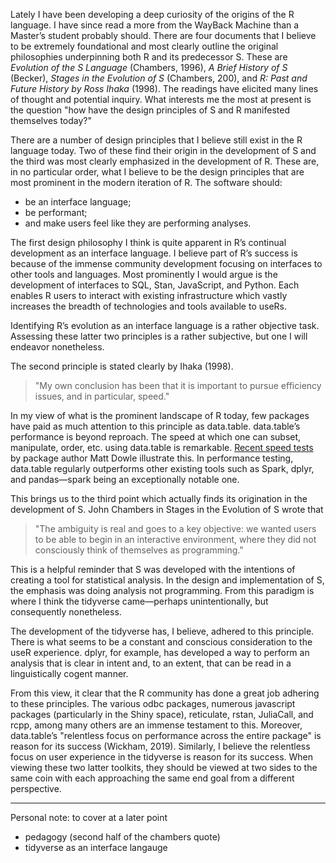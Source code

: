 Lately I have been developing a deep curiosity of the origins of the R language. I have since read a more from the WayBack Machine than a Master’s student probably should. There are four documents that I believe to be extremely foundational and most clearly outline the original philosophies underpinning both R and its predecessor S. These are _Evolution of the S Language_ (Chambers, 1996), _A Brief History of S_ (Becker), _Stages in the Evolution of S_ (Chambers, 200), and _R: Past and Future History by Ross Ihaka_ (1998). The readings have elicited many lines of thought and potential inquiry. What interests me the most at present is the question "how have the design principles of S and R manifested themselves today?" 

There are a number of design principles that I believe still exist in the R language today. Two of these find their origin in the development of S and the third was most clearly emphasized in the development of R. These are, in no particular order, what I believe to be the design principles that are most prominent in the modern iteration of R. The software should:

- be an interface language;
- be performant;
- and make users feel like they are performing analyses.

The first design philosophy I think is quite apparent in R’s continual development as an interface language. I believe part of R’s success is because of the immense community development focusing on interfaces to other tools and languages. Most prominently I would argue is the development of interfaces to SQL, Stan, JavaScript, and Python. Each enables R users to interact with existing infrastructure which vastly increases the breadth of technologies and tools available to useRs. 

Identifying R’s evolution as an interface language is a rather objective task. Assessing these latter two principles is a rather subjective, but one I will endeavor nonetheless. 

The second principle is stated clearly by Ihaka (1998).

> "My own conclusion has been that it is important to pursue efficiency issues, and in particular, speed."

In my view of what is the prominent landscape of R today, few packages have paid as much attention to this principle as data.table. data.table’s performance is beyond reproach. The speed at which one can subset, manipulate, order, etc. using data.table is remarkable. [Recent speed tests](https://h2oai.github.io/db-benchmark/) by package author Matt Dowle illustrate this. In performance testing, data.table regularly outperforms other existing tools such as Spark, dplyr, and pandas—spark being an exceptionally notable one.


This brings us to the third point which actually finds its origination in the development of S. John Chambers in Stages in the Evolution of S wrote that 

> "The ambiguity is real and goes to a key objective: we wanted users to be able to begin in an interactive environment, where they did not consciously think of themselves as programming."

This is a helpful reminder that S was developed with the intentions of creating a tool for statistical analysis. In the design and implementation of S, the emphasis was doing analysis not programming. From this paradigm is where I think the tidyverse came—perhaps unintentionally, but consequently nonetheless. 

The development of the tidyverse has, I believe, adhered to this principle. There is what seems to be a constant and conscious consideration to the useR experience. dplyr, for example, has developed a way to perform an analysis that is clear in intent and, to an extent, that can be read in a linguistically cogent manner. 

From this view, it clear that the R community has done a great job adhering to these principles. The various odbc packages, numerous javascript packages (particularly in the Shiny space), reticulate, rstan, JuliaCall, and rcpp, among many others are an immense testament to this. Moreover, data.table’s "relentless focus on performance across the entire package" is reason for its success (Wickham, 2019). Similarly, I believe the relentless focus on user experience in the tidyverse is reason for its success. When viewing these two latter toolkits, they should be viewed at two sides to the same coin with each approaching the same end goal from a different perspective. 

----

Personal note:
to cover at a later point

- pedagogy (second half of the chambers quote)
- tidyverse as an interface langauge